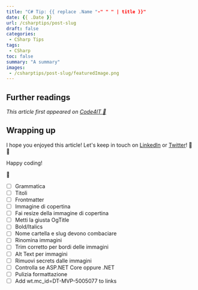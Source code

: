 ```yaml
---
title: "C# Tip: {{ replace .Name "-" " " | title }}"
date: {{ .Date }}
url: /csharptips/post-slug
draft: false
categories:
 - CSharp Tips
tags: 
 - CSharp
toc: false
summary: "A summary"
images:
 - /csharptips/post-slug/featuredImage.png
---
```


## Further readings

_This article first appeared on [Code4IT 🐧](https://www.code4it.dev/)_


## Wrapping up


I hope you enjoyed this article! Let's keep in touch on [LinkedIn](https://www.linkedin.com/in/BelloneDavide/) or [Twitter](https://twitter.com/BelloneDavide)! 🤜🤛

Happy coding!

🐧



- [ ] Grammatica
- [ ] Titoli
- [ ] Frontmatter
- [ ] Immagine di copertina
- [ ] Fai resize della immagine di copertina
- [ ] Metti la giusta OgTitle
- [ ] Bold/Italics
- [ ] Nome cartella e slug devono combaciare
- [ ] Rinomina immagini
- [ ] Trim corretto per bordi delle immagini
- [ ] Alt Text per immagini
- [ ] Rimuovi secrets dalle immagini
- [ ] Controlla se ASP.NET Core oppure .NET
- [ ] Pulizia formattazione
- [ ] Add wt.mc_id=DT-MVP-5005077 to links